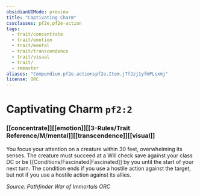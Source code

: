 ```yaml
---
obsidianUIMode: preview
title: "Captivating Charm"
cssclasses: pf2e,pf2e-action
tags:
  - trait/concentrate
  - trait/emotion
  - trait/mental
  - trait/transcendence
  - trait/visual
  - trait/
  - remaster
aliases: "Compendium.pf2e.actionspf2e.Item.jTfJzj1yfmPLsxmj"
license: ORC
---
```

# Captivating Charm `pf2:2`

### [[concentrate]][[emotion]][[3-Rules/Trait Reference/M/mental]][[transcendence]][[visual]]






You focus your attention on a creature within 30 feet, overwhelming its senses. The creature must succeed at a Will check save against your class DC or be [[Conditions/Fascinated|Fascinated]] by you until the start of your next turn. The condition ends if you use a hostile action against the target, but not if you use a hostile action against its allies.

*Source: Pathfinder War of Immortals*
*ORC*